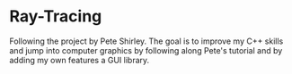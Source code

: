 # Ray-Tracing

Following the project by Pete Shirley. The goal is to improve my C++ skills and jump into computer graphics by following along Pete's tutorial and by adding my own features a GUI library.
